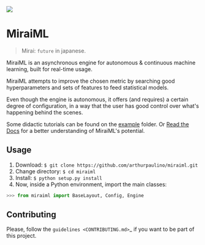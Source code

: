 [![][docs_img]][docs_proj]

# MiraiML

> Mirai: `future` in japanese.

MiraiML is an asynchronous engine for autonomous & continuous machine learning,
built for real-time usage.

MiraiML attempts to improve the chosen metric by searching good hyperparameters
and sets of features to feed statistical models.

Even though the engine is autonomous, it offers (and requires) a certain degree
of configuration, in a way that the user has good control over what's happening
behind the scenes.

Some didactic tutorials can be found on the [example](example) folder. Or [Read
the Docs][docs_url] for a better understanding of MiraiML's potential.

## Usage

1. Download: ``$ git clone https://github.com/arthurpaulino/miraiml.git``
2. Change directory: ``$ cd miraiml``
3. Install: ``$ python setup.py install``
4. Now, inside a Python environment, import the main classes:

```python
>>> from miraiml import BaseLayout, Config, Engine
```

## Contributing

Please, follow the `guidelines <CONTRIBUTING.md>`_ if you want to be part of this
project.

[docs_img]: https://readthedocs.org/projects/miraiml/badge/?version=latest
[docs_proj]: https://readthedocs.org/projects/miraiml/
[docs_url]: https://miraiml.readthedocs.io/en/latest/
